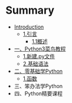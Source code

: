 # Summary

* [Introduction](README.md)
  * [1.引言](1yin-yan.md)
    * [1.1概述](1yin-yan/11gai-shu.md)
* [一、Python3菜鸟教程](chapter1.md)
  * [1.新建.py文件](chapter1/1xin-5efa-py-wen-jian.md)
  * [2.基础语法](chapter1/2ji-chu-yu-fa.md)
* [二、零基础学Python](er-3001-ling-ji-chu-xue-python.md)
  * [1.函数](er-3001-ling-ji-chu-xue-python/1han-shu.md)
* 三、笨办法学Python
* 四、Python精要课程

